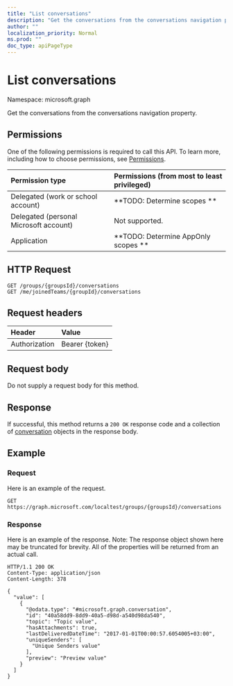 ```yaml
---
title: "List conversations"
description: "Get the conversations from the conversations navigation property."
author: ""
localization_priority: Normal
ms.prod: ""
doc_type: apiPageType
---
```


# List conversations

Namespace: microsoft.graph

Get the conversations from the conversations navigation property.

## Permissions
One of the following permissions is required to call this API. To learn more, including how to choose permissions, see [Permissions](/concepts/permissions-reference.md).

|Permission type|Permissions (from most to least privileged)|
|:---|:---|
|Delegated (work or school account)|**TODO: Determine scopes **|
|Delegated (personal Microsoft account)|Not supported.|
|Application|**TODO: Determine AppOnly scopes **|

## HTTP Request
<!-- {
  "blockType": "ignored"
}
-->
``` http
GET /groups/{groupsId}/conversations
GET /me/joinedTeams/{groupId}/conversations
```

## Request headers
|Header|Value|
|:---|:---|
|Authorization|Bearer {token}|

## Request body
Do not supply a request body for this method.

## Response
If successful, this method returns a `200 OK` response code and a collection of [conversation](../resources/conversation.md) objects in the response body.

## Example

### Request
Here is an example of the request.
<!-- {
  "blockType": "request",
  "name": "get_conversation"
}
-->
``` http
GET https://graph.microsoft.com/localtest/groups/{groupsId}/conversations
```

### Response
Here is an example of the response. Note: The response object shown here may be truncated for brevity. All of the properties will be returned from an actual call.
<!-- {
  "blockType": "response",
  "truncated": true,
  "@odata.type": "collection(microsoft.graph.conversation)"
}
-->
``` http
HTTP/1.1 200 OK
Content-Type: application/json
Content-Length: 378

{
  "value": [
    {
      "@odata.type": "#microsoft.graph.conversation",
      "id": "40a58dd9-8dd9-40a5-d98d-a540d98da540",
      "topic": "Topic value",
      "hasAttachments": true,
      "lastDeliveredDateTime": "2017-01-01T00:00:57.6054005+03:00",
      "uniqueSenders": [
        "Unique Senders value"
      ],
      "preview": "Preview value"
    }
  ]
}
```

